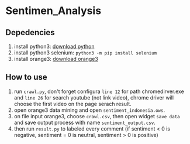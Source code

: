 # Sentimen_Analysis
## Depedencies
1. install python3: [download python](https://www.python.org/downloads/)
2. install python3 selenium: ```python3 -m pip install selenium```
3. install orange3: [download orange3](https://orangedatamining.com/download/)

## How to use
1. run ```crawl.py```, don't forget configura ```line 12``` for path chromedirver.exe and ```line 26``` for search youtube \(not link video\), chrome driver will choose the first video on the page serach result.
2. open orange3 data mining and open ```sentiment_indonesia.ows```.
3. on file input orange3, choose ```crawl.csv```, then open widget ```save data``` and save output process with name ```sentiment_output.csv```.
4. then run ```result.py``` to labeled every comment (if sentiment < 0 is negative, sentiment = 0 is neutral, sentiment > 0 is positive)
